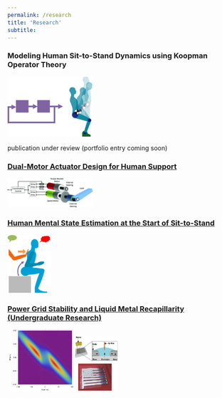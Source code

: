 ```yaml
---
permalink: /research
title: 'Research'
subtitle: 
---
```


### Modeling Human Sit-to-Stand Dynamics using Koopman Operator Theory

<img src="/media/Research/image1.png" style="width: 20vw;" />

publication under review (portfolio entry coming soon)


### [Dual-Motor Actuator Design for Human Support](/DMA)

<img src="/media/Research/image2.png" style="width: 20vw;" />


### [Human Mental State Estimation at the Start of Sit-to-Stand](/cooperativeness)

<img src="/media/Research/image3.png" style="width: 10vw;" />


### [Power Grid Stability and Liquid Metal Recapillarity (Undergraduate Research)](/undergrad)

<div class="gallery" data-columns="4">
    <img>
    <img src="/media/Research/image4.png" style="width: 15vw;" />
    <img src="/media/Research/image5.png" style="width: 10vw;" />
    <img>
</div>
